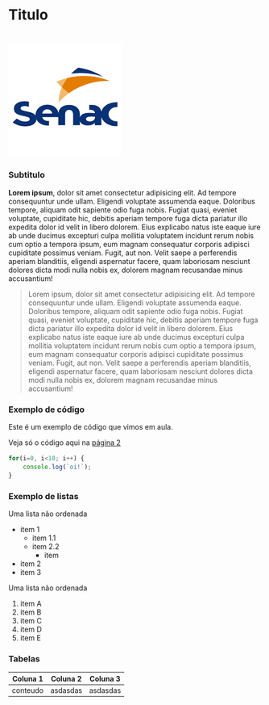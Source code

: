 # Titulo
#
![Icone do Senac](senac.png)
### Subtitulo

**Lorem ipsum**, dolor sit amet consectetur adipisicing elit. Ad tempore consequuntur unde ullam. Eligendi voluptate assumenda eaque. Doloribus tempore, aliquam odit sapiente odio fuga nobis. Fugiat quasi, eveniet voluptate, cupiditate hic, debitis aperiam tempore fuga dicta pariatur illo expedita dolor id velit in libero dolorem. Eius explicabo natus iste eaque iure ab unde ducimus excepturi culpa mollitia voluptatem incidunt rerum nobis cum optio a tempora ipsum, eum magnam consequatur corporis adipisci cupiditate possimus veniam. Fugit, aut non. Velit saepe a perferendis aperiam blanditiis, eligendi aspernatur facere, quam laboriosam nesciunt dolores dicta modi nulla nobis ex, dolorem magnam recusandae minus accusantium!

> Lorem ipsum, dolor sit amet consectetur adipisicing elit. Ad tempore consequuntur unde ullam. Eligendi voluptate assumenda eaque. Doloribus tempore, aliquam odit sapiente odio fuga nobis. Fugiat quasi, eveniet voluptate, cupiditate hic, debitis aperiam tempore fuga dicta pariatur illo expedita dolor id velit in libero dolorem. Eius explicabo natus iste eaque iure ab unde ducimus excepturi culpa mollitia voluptatem incidunt rerum nobis cum optio a tempora ipsum, eum magnam consequatur corporis adipisci cupiditate possimus veniam. Fugit, aut non. Velit saepe a perferendis aperiam blanditiis, eligendi aspernatur facere, quam laboriosam nesciunt dolores dicta modi nulla nobis ex, dolorem magnam recusandae minus accusantium!

### Exemplo de código

Este é um exemplo de código que vimos em aula.

Veja só o código aqui na [página 2](pagina2.md)

```js
for(i=0, i<10; i++) {
    console.log(`oi!`);
}
```

### Exemplo de listas

Uma lista não ordenada

- item 1
    - item 1.1
    - item 2.2
        - item
- item 2 
- item 3

Uma lista não ordenada

1. item A
1. item B
1. item C
1. item D
1. item E

### Tabelas

| Coluna 1 | Coluna 2 | Coluna 3 |
|----------|----------|----------|
|conteudo  |asdasdas  |asdasdas  |
